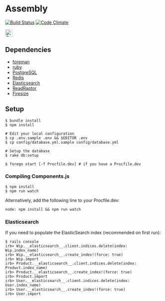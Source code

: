 # Assembly
[![Build Status](https://magnum.travis-ci.com/assemblymade/meta.svg?token=yfARxv3oq7ZT3ZbmJWVN&branch=master)](https://magnum.travis-ci.com/assemblymade/meta)
[![Code Climate](https://codeclimate.com/github/assemblymade/meta/badges/gpa.svg)](https://codeclimate.com/github/assemblymade/meta)
<br />

<a href="https://assembly.com/meta/bounties"><img src="https://asm-badger.herokuapp.com/meta/badges/tasks.svg" height="24px" alt="Open Tasks" /></a>

## Dependencies

* [foreman](https://toolbelt.heroku.com)
* [ruby](http://www.ruby-lang.org)
* [PostgreSQL](http://www.postgresql.org)
* [Redis](http://redis.io/)
* [Elasticsearch](http://www.elasticsearch.org/)
* [ReadRaptor](https://github.com/asm-products/readraptor)
* [Firesize](https://github.com/asm-products/firesize)

## Setup

    $ bundle install
    $ npm install

    # Edit your local configuration
    $ cp .env.sample .env && $EDITOR .env
    $ cp config/database.yml.sample config/database.yml

    # Setup the database
    $ rake db:setup

    $ forego start [-f Procfile.dev] # if you have a Procfile.dev

### Compiling Components.js

    $ npm install
    $ npm run watch

Alternatively, add the following line to your Procfile.dev:

    node: npm install && npm run watch



### Elasticsearch

If you need to populate the ElasticSearch index (recommended on first run):

    $ rails console
    irb> Wip.__elasticsearch__.client.indices.delete(index: Wip.index_name)
    irb> Wip.__elasticsearch__.create_index!(force: true)
    irb> Wip.import
    irb> Product.__elasticsearch__.client.indices.delete(index: Product.index_name)
    irb> Product.__elasticsearch__.create_index!(force: true)
    irb> Product.import
    irb> User.__elasticsearch__.client.indices.delete(index: User.index_name)
    irb> User.__elasticsearch__.create_index!(force: true)
    irb> User.import
